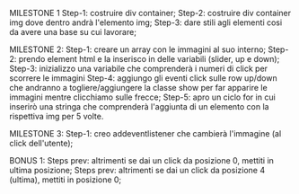 <!-- Consegna:
Dato un array contenente una lista di cinque immagini, creare un carosello come nello screenshot allegato.-->

MILESTONE 1
Step-1: costruire div container;
Step-2: costruire div container img dove dentro andrà l'elemento img;
Step-3: dare stili agli elementi cosi da avere una base su cui lavorare;

<!-- Adesso rimuoviamo tutto il markup statico e inseriamo tutte le immagini dinamicamente servendoci dell’array fornito e un semplice ciclo for che concatena un template literal.
Tutte le immagini saranno nascoste, tranne la prima, che avrà una classe specifica che la renderà visibile.
Al termine di questa fase ci ritroveremo con lo stesso slider stilato nella milestone 1, ma costruito dinamicamente attraverso JavaScript. -->
MILESTONE 2:
Step-1: creare un array con le immagini al suo interno;
Step-2: prendo element html e la inserisco in delle variabili (slider, up e down);
Step-3: inizializzo una variabile che comprenderà i numeri di click per scorrere le immagini
Step-4: aggiungo gli eventi click sulle row up/down che andranno a togliere/aggiungere la classe show per far apparire le immagini mentre clicchiamo sulle frecce;
Step-5: apro un ciclo for in cui inserirò una stringa che comprenderà l'aggiunta di un elemento con la rispettiva img per 5 volte.


<!-- Al click dell’utente sulle frecce, il programma cambierà l’immagine attiva, che quindi verrà visualizzata al posto della precedente. -->
MILESTONE 3:
Step-1: creo addeventlistener che cambierà l'immagine (al click dell'utente);

BONUS 1:
Steps prev: altrimenti se dai un click da posizione 0, mettiti in ultima posizione;
Steps prev: altrimenti se dai un click da posizione 4 (ultima), mettiti in posizione 0;
